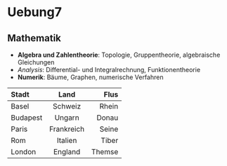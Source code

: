 Uebung7
=======
## Mathematik
* **Algebra und Zahlentheorie**: Topologie, Gruppentheorie, algebraische Gleichungen
* *Analysis*: Differential- und Integralrechnung, Funktionentheorie
* **Numerik**: Bäume, Graphen, numerische Verfahren

| Stadt | Land | Flus |
|:------|:----:|--------: |
|Basel  | Schweiz | Rhein |
|Budapest   | Ungarn | Donau |
|Paris   | Frankreich | Seine |
|Rom   | Italien | Tiber |
|London   | England | Themse |

